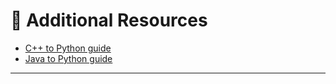 # 📖 Additional Resources

* [C++ to Python guide](https://python.pages.doc.ic.ac.uk/cpp/lessons/cpp/)
* [Java to Python guide](https://python.pages.doc.ic.ac.uk/java/lessons/java/)

---
